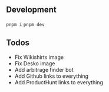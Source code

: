 ## Development

`pnpm i`
`pnpm dev`

## Todos

- Fix Wikishirts image
- Fix Desko image
- Add arbitrage finder bot
- Add Github links to everything
- Add ProductHunt links to everything
